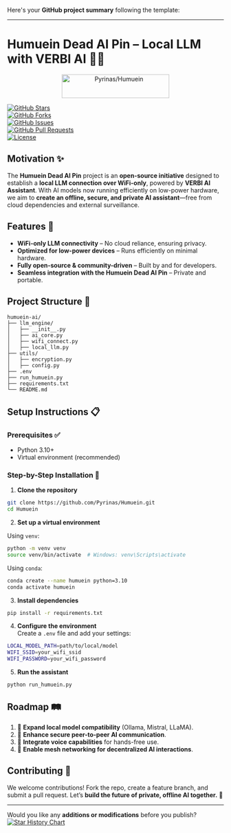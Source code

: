 Here's your **GitHub project summary** following the template:  

---

# **Humuein Dead AI Pin – Local LLM with VERBI AI** 📡🤖  

<p align="center">
<a href="https://trendshift.io/repositories/XXXX" target="_blank">
<img src="https://trendshift.io/api/badge/repositories/XXXX" alt="Pyrinas/Humuein" style="width: 250px; height: 55px;" width="250" height="55"/>
</a>
</p>  

[![GitHub Stars](https://img.shields.io/github/stars/Pyrinas/Humuein?style=social)](https://github.com/Pyrinas/Humuein/stargazers)  
[![GitHub Forks](https://img.shields.io/github/forks/Pyrinas/Humuein?style=social)](https://github.com/Pyrinas/Humuein/network/members)  
[![GitHub Issues](https://img.shields.io/github/issues/Pyrinas/Humuein)](https://github.com/Pyrinas/Humuein/issues)  
[![GitHub Pull Requests](https://img.shields.io/github/issues-pr/Pyrinas/Humuein)](https://github.com/Pyrinas/Humuein/pulls)  
[![License](https://img.shields.io/github/license/Pyrinas/Humuein)](https://github.com/Pyrinas/Humuein/blob/main/LICENSE)  

## **Motivation ✨**  

The **Humuein Dead AI Pin** project is an **open-source initiative** designed to establish a **local LLM connection over WiFi-only**, powered by **VERBI AI Assistant**. With AI models now running efficiently on low-power hardware, we aim to **create an offline, secure, and private AI assistant**—free from cloud dependencies and external surveillance.  

## **Features 🧰**  

- **WiFi-only LLM connectivity** – No cloud reliance, ensuring privacy.  
- **Optimized for low-power devices** – Runs efficiently on minimal hardware.  
- **Fully open-source & community-driven** – Built by and for developers.  
- **Seamless integration with the Humuein Dead AI Pin** – Private and portable.  

## **Project Structure 📂**  

```plaintext
humuein-ai/
├── llm_engine/
│   ├── __init__.py
│   ├── ai_core.py
│   ├── wifi_connect.py
│   ├── local_llm.py
├── utils/
│   ├── encryption.py
│   ├── config.py
├── .env
├── run_humuein.py
├── requirements.txt
└── README.md
```

## **Setup Instructions 📋**  

### **Prerequisites ✅**  
- Python 3.10+  
- Virtual environment (recommended)  

### **Step-by-Step Installation 🔢**  

1. **Clone the repository**  
```sh
git clone https://github.com/Pyrinas/Humuein.git
cd Humuein
```

2. **Set up a virtual environment**  

Using `venv`:  
```sh
python -m venv venv
source venv/bin/activate  # Windows: venv\Scripts\activate
```
Using `conda`:  
```sh
conda create --name humuein python=3.10
conda activate humuein
```

3. **Install dependencies**  
```sh
pip install -r requirements.txt
```

4. **Configure the environment**  
Create a `.env` file and add your settings:  
```sh
LOCAL_MODEL_PATH=path/to/local/model
WIFI_SSID=your_wifi_ssid
WIFI_PASSWORD=your_wifi_password
```

5. **Run the assistant**  
```sh
python run_humuein.py
```

## **Roadmap 🛤️**  

1. 🔄 **Expand local model compatibility** (Ollama, Mistral, LLaMA).  
2. 🔗 **Enhance secure peer-to-peer AI communication**.  
3. 🎤 **Integrate voice capabilities** for hands-free use.  
4. 📡 **Enable mesh networking for decentralized AI interactions**.  

## **Contributing 🤝**  

We welcome contributions! Fork the repo, create a feature branch, and submit a pull request. Let’s **build the future of private, offline AI together.** 🚀  

---  

Would you like any **additions or modifications** before you publish?
[![Star History Chart](https://api.star-history.com/svg?repos=PromtEngineer/Verbi&type=Date)](https://star-history.com/#PromtEngineer/Verbi&Date)


